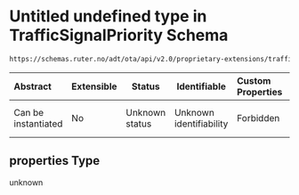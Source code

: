 # Untitled undefined type in TrafficSignalPriority Schema

```txt
https://schemas.ruter.no/adt/ota/api/v2.0/proprietary-extensions/traffic-signal-priority.json#/properties
```




| Abstract            | Extensible | Status         | Identifiable            | Custom Properties | Additional Properties | Access Restrictions | Defined In                                                                                                                |
| :------------------ | ---------- | -------------- | ----------------------- | :---------------- | --------------------- | ------------------- | ------------------------------------------------------------------------------------------------------------------------- |
| Can be instantiated | No         | Unknown status | Unknown identifiability | Forbidden         | Allowed               | none                | [traffic-signal-priority.json\*](../../schema/proprietary-extensions/traffic-signal-priority.json "open original schema") |

## properties Type

unknown
